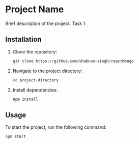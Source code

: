 # Project Name

Brief description of the project.
Task 1

## Installation

1. Clone the repository:

    ```bash
    git clone https://github.com/shabnam-singh/reactMongo
    ```

2. Navigate to the project directory:

    ```bash
    cd project-directory
    ```

3. Install dependencies:

    ```bash
    npm install
    ```

## Usage

To start the project, run the following command:

```bash
npm start
